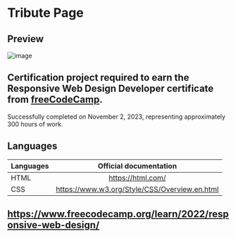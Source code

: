 # Tribute Page

## Preview
![image](https://github.com/buenodeandrade/fcc-tribute-page/assets/147355115/862bf349-b0c4-4444-8e79-639bc7e1aead)

## Certification project required to earn the Responsive Web Design Developer certificate from [freeCodeCamp](https://www.freecodecamp.org/).
Successfully completed on November 2, 2023, representing approximately 300 hours of work.

## Languages
| Languages | Official documentation                        |
|-----------|:---------------------------------------------:|
| HTML      | https://html.com/                             |
| CSS       | https://www.w3.org/Style/CSS/Overview.en.html |  

## https://www.freecodecamp.org/learn/2022/responsive-web-design/
